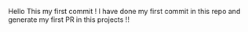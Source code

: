 Hello This my first commit !
I have done my first commit in this repo and generate my first PR in this projects !!